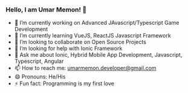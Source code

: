 ### Hello, I am Umar Memon! 👋

- 🔭 I’m currently working on Advanced JAvascript/Typescript Game Development
- 🌱 I’m currently learning VueJS, ReactJS Javascript Framework
- 👯 I’m looking to collaborate on Open Source Projects
- 🤔 I’m looking for help with Ionic Framework
- 💬 Ask me about Ionic, Hybrid Mobile App Development, Javascript, Typescript, Angular
- 📫 How to reach me: umarmemon.developer@gmail.com
- 😄 Pronouns: He/His
- ⚡ Fun fact: Programming is my first love
